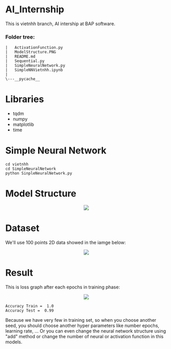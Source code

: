 # AI_Internship
This is vietnhh branch, AI intership at BAP software.

### Folder tree:
```
|   ActivationFunction.py
|   ModelStructure.PNG
|   README.md
|   Sequential.py
|   SimpleNeuralNetwork.py
|   SimpleNNVietnhh.ipynb
|
\---__pycache__
```
# Libraries
- tqdm
- numpy
- matplotlib
- time

# Simple Neural Network
```
cd vietnhh
cd SimpleNeuralNetwork
python SinpleNeuralNetwork.py
```

# Model Structure

<p align="center">
<img src="vietnhh/SimpleNeuralNetwork/image/ModelStructure.png">
</p>

# Dataset

We'll use 100 points 2D data showed in the iamge below:

<p align="center">
<img src="vietnhh/SimpleNeuralNetwork/image/data_point.png">
</p>

# Result

This is loss graph after each epochs in training phase:

<p align="center">
<img src="vietnhh/SimpleNeuralNetwork/image/loss_graph.png">
</p>

```
Accuracy Train =  1.0
Accuracy Test =  0.99
```

 Because we have very few in training set, so when you choose another seed, you should choose another hyper parameters like number epochs, learning rate, ... Or you can even change the neural network structure using "add" method or change the number of neural or activation function in this models.

